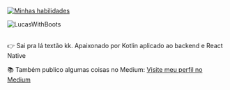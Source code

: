 [![Minhas habilidades](https://go-skill-icons.vercel.app/api/icons?i=kotlin,react,angular,ts,spring,latex)](https://skillicons.dev)

<p><img align="left" src="https://github-readme-stats.vercel.app/api/top-langs?username=LucasWithBoots&show_icons=true&locale=en&layout=compact" alt="LucasWithBoots" /> </p>

<br clear="left"/>

<br/>

👉 Sai pra lá textão kk. Apaixonado por Kotlin aplicado ao backend e React Native

📚 Também publico algumas coisas no Medium:
[Visite meu perfil no Medium](https://medium.com/@lucas.carrijoferrari)
